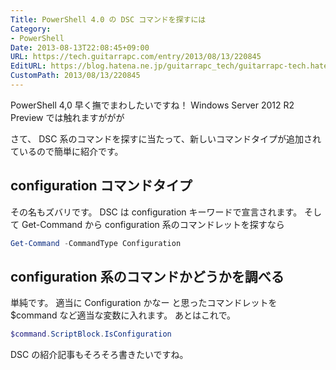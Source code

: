 ```yaml
---
Title: PowerShell 4.0 の DSC コマンドを探すには
Category:
- PowerShell
Date: 2013-08-13T22:08:45+09:00
URL: https://tech.guitarrapc.com/entry/2013/08/13/220845
EditURL: https://blog.hatena.ne.jp/guitarrapc_tech/guitarrapc-tech.hatenablog.com/atom/entry/11696248318757675909
CustomPath: 2013/08/13/220845
---
```


PowerShell 4,0 早く撫でまわしたいですね！
Windows Server 2012 R2 Preview では触れますががが

さて、 DSC 系のコマンドを探すに当たって、新しいコマンドタイプが追加されているので簡単に紹介です。




## configuration コマンドタイプ

その名もズバリです。
DSC は configuration キーワードで宣言されます。
そして Get-Command から configuration 系のコマンドレットを探すなら
```ps1
Get-Command -CommandType Configuration
```


## configuration 系のコマンドかどうかを調べる
単純です。
適当に Configuration かなー と思ったコマンドレットを $command など適当な変数に入れます。
あとはこれで。
```ps1
$command.ScriptBlock.IsConfiguration
```


DSC の紹介記事もそろそろ書きたいですね。
